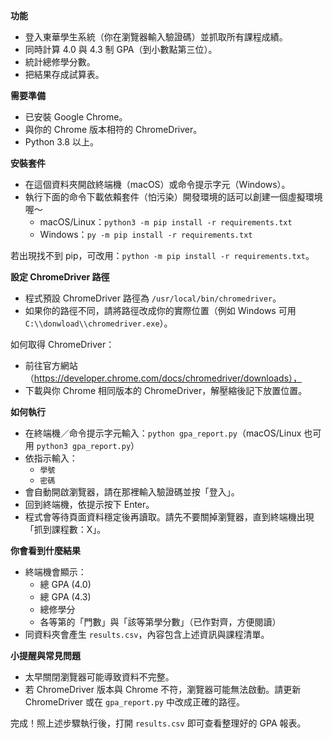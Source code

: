 **功能**
- 登入東華學生系統（你在瀏覽器輸入驗證碼）並抓取所有課程成績。
- 同時計算 4.0 與 4.3 制 GPA（到小數點第三位）。
- 統計總修學分數。
- 把結果存成試算表。

**需要準備**
- 已安裝 Google Chrome。
- 與你的 Chrome 版本相符的 ChromeDriver。
- Python 3.8 以上。

**安裝套件**
- 在這個資料夾開啟終端機（macOS）或命令提示字元（Windows）。
- 執行下面的命令下載依賴套件（怕污染）開發環境的話可以創建一個虛擬環境喔～
  - macOS/Linux：`python3 -m pip install -r requirements.txt`
  - Windows：`py -m pip install -r requirements.txt`

若出現找不到 pip，可改用：`python -m pip install -r requirements.txt`。

**設定 ChromeDriver 路徑**
- 程式預設 ChromeDriver 路徑為 `/usr/local/bin/chromedriver`。
- 如果你的路徑不同，請將路徑改成你的實際位置（例如 Windows 可用 `C:\\donwload\\chromedriver.exe`）。

如何取得 ChromeDriver：
- 前往官方網站（https://developer.chrome.com/docs/chromedriver/downloads），
- 下載與你 Chrome 相同版本的 ChromeDriver，解壓縮後記下放置位置。

**如何執行**
- 在終端機／命令提示字元輸入：`python gpa_report.py`（macOS/Linux 也可用 `python3 gpa_report.py`）
- 依指示輸入：
  - `學號`
  - `密碼`
- 會自動開啟瀏覽器，請在那裡輸入驗證碼並按「登入」。
- 回到終端機，依提示按下 Enter。
- 程式會等待頁面資料穩定後再讀取。請先不要關掉瀏覽器，直到終端機出現「抓到課程數：X」。

**你會看到什麼結果**
- 終端機會顯示：
  - 總 GPA (4.0)
  - 總 GPA (4.3)
  - 總修學分
  - 各等第的「門數」與「該等第學分數」（已作對齊，方便閱讀）
- 同資料夾會產生 `results.csv`，內容包含上述資訊與課程清單。

**小提醒與常見問題**
- 太早關閉瀏覽器可能導致資料不完整。
- 若 ChromeDriver 版本與 Chrome 不符，瀏覽器可能無法啟動。請更新 ChromeDriver 或在 `gpa_report.py` 中改成正確的路徑。

完成！照上述步驟執行後，打開 `results.csv` 即可查看整理好的 GPA 報表。
